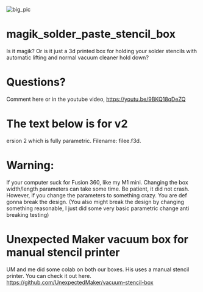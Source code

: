 ![big_pic](https://user-images.githubusercontent.com/31362530/146383842-29294ea8-1424-4586-a066-76be6480f009.jpg)
# magik_solder_paste_stencil_box
Is it magik?  Or is it just a 3d printed box for holding your solder stencils with automatic lifting and normal vacuum cleaner hold down?

# Questions?
Comment here or in the youtube video, https://youtu.be/9BKQ18qDeZQ


# The text below is for v2
ersion 2 which is fully parametric. Filename: filee.f3d.

# Warning:
If your computer suck for Fusion 360, like my M1 mini. Changing the box width/length parameters can take some time. Be patient, it did not crash. However, if you change the parameters to something crazy. You are def gonna break the design. (You also might break the design by changing something reasonable, I just did some very basic parametric change anti breaking testing)


# Unexpected Maker vacuum box for manual stencil printer
UM and me did some colab on both our boxes. His uses a manual stencil printer. You can check it out here.
https://github.com/UnexpectedMaker/vacuum-stencil-box
